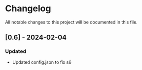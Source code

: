 # Changelog
All notable changes to this project will be documented in this file.

## [0.6] - 2024-02-04
### Updated
- Updated config.json to fix s6

